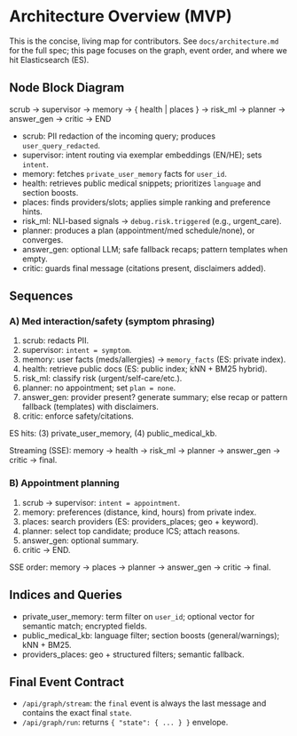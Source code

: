 # Architecture Overview (MVP)

This is the concise, living map for contributors. See `docs/architecture.md` for the full spec; this page focuses on the graph, event order, and where we hit Elasticsearch (ES).

## Node Block Diagram

scrub → supervisor → memory → { health | places } → risk_ml → planner → answer_gen → critic → END

- scrub: PII redaction of the incoming query; produces `user_query_redacted`.
- supervisor: intent routing via exemplar embeddings (EN/HE); sets `intent`.
- memory: fetches `private_user_memory` facts for `user_id`.
- health: retrieves public medical snippets; prioritizes `language` and section boosts.
- places: finds providers/slots; applies simple ranking and preference hints.
- risk_ml: NLI-based signals → `debug.risk.triggered` (e.g., urgent_care).
- planner: produces a plan (appointment/med schedule/none), or converges.
- answer_gen: optional LLM; safe fallback recaps; pattern templates when empty.
- critic: guards final message (citations present, disclaimers added).

## Sequences

### A) Med interaction/safety (symptom phrasing)

1. scrub: redacts PII.
2. supervisor: `intent = symptom`.
3. memory: user facts (meds/allergies) → `memory_facts` (ES: private index).
4. health: retrieve public docs (ES: public index; kNN + BM25 hybrid).
5. risk_ml: classify risk (urgent/self-care/etc.).
6. planner: no appointment; set `plan = none`.
7. answer_gen: provider present? generate summary; else recap or pattern fallback (templates) with disclaimers.
8. critic: enforce safety/citations.

ES hits: (3) private_user_memory, (4) public_medical_kb.

Streaming (SSE): memory → health → risk_ml → planner → answer_gen → critic → final.

### B) Appointment planning

1. scrub → supervisor: `intent = appointment`.
2. memory: preferences (distance, kind, hours) from private index.
3. places: search providers (ES: providers_places; geo + keyword).
4. planner: select top candidate; produce ICS; attach reasons.
5. answer_gen: optional summary.
6. critic → END.

SSE order: memory → places → planner → answer_gen → critic → final.

## Indices and Queries

- private_user_memory: term filter on `user_id`; optional vector for semantic match; encrypted fields.
- public_medical_kb: language filter; section boosts (general/warnings); kNN + BM25.
- providers_places: geo + structured filters; semantic fallback.

## Final Event Contract

- `/api/graph/stream`: the `final` event is always the last message and contains the exact final `state`.
- `/api/graph/run`: returns `{ "state": { ... } }` envelope.
